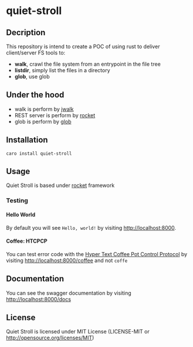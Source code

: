 # quiet-stroll

## Decription

This repository is intend to create a POC of using rust to deliver client/server FS tools to:

- **walk**, crawl the file system from an entrypoint in the file tree
- **listdir**, simply list the files in a directory
- **glob**, use glob

## Under the hood

- walk is perform by [jwalk](https://github.com/Byron/jwalk)
- REST server is perform by [rocket](https://rocket.rs)
- glob is perform by [glob](https://docs.rs/glob/latest/glob/)

## Installation

`caro install quiet-stroll`

## Usage

Quiet Stroll is based under [rocket](https://rocket.rs) framework

### Testing

#### Hello World

By default you will see `Hello, world!` by visiting <http://localhost:8000>.

#### Coffee: HTCPCP

You can test error code with the [Hyper Text Coffee Pot Control Protocol](https://en.wikipedia.org/wiki/Hyper_Text_Coffee_Pot_Control_Protocol)
by visiting <http://localhost:8000/coffee> and not `coffe`

## Documentation

You can see the swagger documentation by visiting <http://localhost:8000/docs>

## License

Quiet Stroll is licensed under MIT License (LICENSE-MIT or <http://opensource.org/licenses/MIT>)
